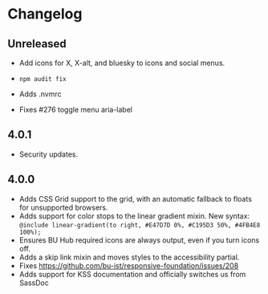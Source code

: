 # Changelog

## Unreleased
- Add icons for X, X-alt, and bluesky to icons and social menus.

- `npm audit fix`
- Adds .nvmrc
- Fixes #276 toggle menu aria-label

## 4.0.1

- Security updates.

## 4.0.0

- Adds CSS Grid support to the grid, with an automatic fallback to floats for unsupported browsers.
- Adds support for color stops to the linear gradient mixin. New syntax: `@include linear-gradient(to right, #E47D7D 0%, #C195D3 50%, #4FB4E8 100%);`
- Ensures BU Hub required icons are always output, even if you turn icons off.
- Adds a skip link mixin and moves styles to the accessibility partial.
- Fixes https://github.com/bu-ist/responsive-foundation/issues/208
- Adds support for KSS documentation and officially switches us from SassDoc
